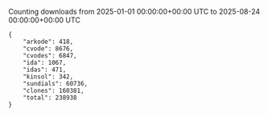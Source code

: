 
Counting downloads from 2025-01-01 00:00:00+00:00 UTC to 2025-08-24 00:00:00+00:00 UTC

```
{
    "arkode": 418,
    "cvode": 8676,
    "cvodes": 6847,
    "ida": 1067,
    "idas": 471,
    "kinsol": 342,
    "sundials": 60736,
    "clones": 160381,
    "total": 238938
}
```
